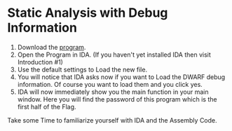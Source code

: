 # Static Analysis with Debug Information
1. Download the [program](../binary/release/p1.exe).
2. Open the Program in IDA. (If you haven't yet installed IDA then visit Introduction #1)
3. Use the default settings to Load the new file.
4. You will notice that IDA asks now if you want to Load the DWARF debug information. Of course you want to load them and you click yes.
5. IDA will now immediately show you the main function in your main window. Here you will find the password of this program which is the first half of the Flag.

Take some Time to familiarize yourself with IDA and the Assembly Code.